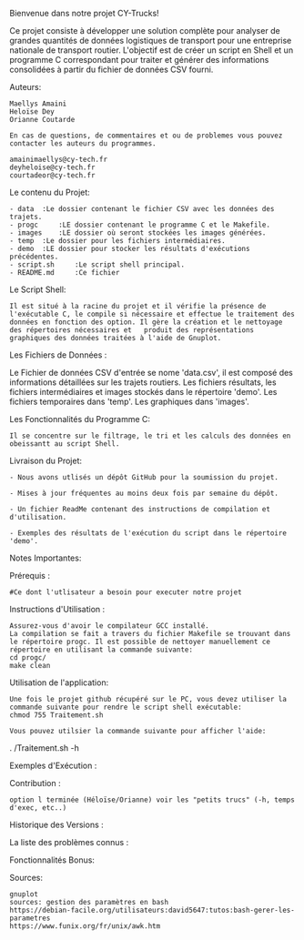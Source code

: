 Bienvenue dans notre projet CY-Trucks!

Ce projet consiste à développer une solution complète pour analyser de grandes quantités de données logistiques de transport pour une entreprise nationale de transport routier. L'objectif est de créer un script en Shell et un programme C correspondant pour traiter et générer des informations consolidées à partir du fichier de données CSV fourni.


Auteurs: 

	Maellys Amaini
	Heloïse Dey
	Orianne Coutarde 

	En cas de questions, de commentaires et ou de problemes vous pouvez contacter les auteurs du programmes.

 	amainimaellys@cy-tech.fr
 	deyheloise@cy-tech.fr
 	courtadeor@cy-tech.fr


Le contenu du Projet:

	- data 	:Le dossier contenant le fichier CSV avec les données des trajets.
	- progc 	:LE dossier contenant le programme C et le Makefile.
	- images	:LE dossier où seront stockées les images générées.
	- temp 	:Le dossier pour les fichiers intermédiaires.
	- demo 	:LE dossier pour stocker les résultats d'exécutions précédentes.
	- script.sh 	:Le script shell principal.
	- README.md 	:Ce fichier


Le Script Shell:

	Il est situé à la racine du projet et il vérifie la présence de l'exécutable C, le compile si nécessaire et effectue le traitement des données en fonction des option. Il gère la création et le nettoyage des répertoires nécessaires et 	produit des représentations graphiques des données traitées à l'aide de Gnuplot.





Les Fichiers de Données :

  Le Fichier de données CSV d'entrée se nome 'data.csv', il est composé des informations détaillées sur les trajets routiers.
  Les fichiers résultats, les fichiers intermédiaires et images stockés dans le répertoire 'demo'.
  Les fichiers temporaires dans 'temp'.
  Les graphiques dans 'images'.



Les Fonctionnalités du Programme C:

	Il se concentre sur le filtrage, le tri et les calculs des données en obeissantt au script Shell.


Livraison du Projet:

	- Nous avons utlisés un dépôt GitHub pour la soumission du projet.

	- Mises à jour fréquentes au moins deux fois par semaine du dépôt.

	- Un fichier ReadMe contenant des instructions de compilation et d'utilisation.

	- Exemples des résultats de l'exécution du script dans le répertoire 'demo'.





Notes Importantes:



Prérequis :

	#Ce dont l'utlisateur a besoin pour executer notre projet




Instructions d'Utilisation :

	Assurez-vous d'avoir le compilateur GCC installé.
	La compilation se fait a travers du fichier Makefile se trouvant dans le répertoire progc. Il est possible de nettoyer manuellement ce répertoire en utilisant la commande suivante:
	cd progc/
	make clean
	

Utilisation de l'application:

	Une fois le projet github récupéré sur le PC, vous devez utiliser la commande suivante pour rendre le script shell exécutable:
	chmod 755 Traitement.sh
 
	Vous pouvez utilsier la commande suivante pour afficher l'aide:
.	/Traitement.sh -h



Exemples d'Exécution :







Contribution :

	option l terminée (Héloïse/Orianne) voir les "petits trucs" (-h, temps d'exec, etc..)



Historique des Versions :

    


La liste des problèmes connus :



Fonctionnalités Bonus:


Sources:

	gnuplot
	sources: gestion des paramètres en bash
	https://debian-facile.org/utilisateurs:david5647:tutos:bash-gerer-les-parametres 
	https://www.funix.org/fr/unix/awk.htm

